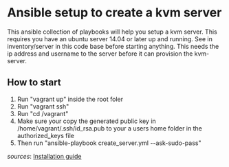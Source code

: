 # Ansible setup to create a kvm server
This ansible collection of playbooks will help you setup a kvm server. This requires you have an ubuntu server 14.04 or later up and running.
See in inventory/server in this code base before starting anything. This needs the ip address and username to the server before it can provision the kvm-server.

## How to start
1. Run "vagrant up" inside the root foler
2. Run "vagrant ssh"
3. Run "cd /vagrant"
4. Make sure your copy the generated public key in /home/vagrant/.ssh/id_rsa.pub to your a users home folder in the authorized_keys file
5. Then run "ansible-playbook create_server.yml --ask-sudo-pass"


*sources*: [Installation guide](https://help.ubuntu.com/lts/serverguide/libvirt.html)
